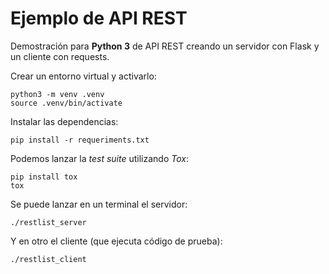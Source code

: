 # Ejemplo de API REST

Demostración para **Python 3** de API REST creando un servidor con Flask y un cliente con requests.

Crear un entorno virtual y activarlo:
```shell
python3 -m venv .venv
source .venv/bin/activate
```

Instalar las dependencias:
```shell
pip install -r requeriments.txt
```

Podemos lanzar la *test suite* utilizando *Tox*:
```shell
pip install tox
tox
```

Se puede lanzar en un terminal el servidor:
```shell
./restlist_server
```

Y en otro el cliente (que ejecuta código de prueba):
```shell
./restlist_client
```
